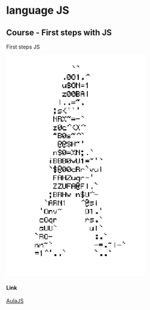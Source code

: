 # language JS
## Course - First steps with JS
First steps JS


![HomenLera](https://github.com/mialna/javascript/blob/main/homem-letra.gif)

#### Link
[AulaJS](https://google.com)
